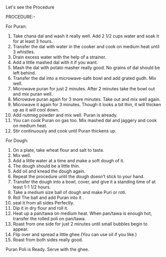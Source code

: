 Let's see the Procedure 

PROCEDURE:-



For Puran:

1) Take chana dal and wash it really well. Add 2 1/2 cups water and soak it for at least 3 hours.
2) Transfer the dal with water in the cooker and cook on medium heat until 3 whistles.
3) Drain excess water with the help of a strainer.
4) Add a little mashed dal with it if you want.
5) Mash the dal with potato masher really good. No grains of dal should be left behind.
6) Transfer the dal into a microwave-safe bowl and add grated gudh. Mix well.
7) Microwave puran for just 2 minutes. After 2 minutes take the bowl out and mix puran well.
8) Microwave puran again for 3 more minutes. Take out and mix well again.
9) Microwave it again for 3 minutes. Though it looks a bit thin, it will thicken up as it will cool down.
10) Add nutmeg powder and mix well. Puran is already.
11) You can cook Puran on gas too. Mix mashed dal and jaggery and cook on medium heat.
13) Stir continuously and cook until Puran thickens up.


For Dough:

1) On a plate, take wheat flour and salt to taste.
2) Mix well.
3) Add a little water at a time and make a soft dough of it.
4) The dough should be a little thin.
5) Add oil and knead the dough again.
6) Repeat the procedure until the dough doesn’t stick to your hand.
7) Transfer the dough into a bowl, cover, and give it a standing time of at least 1-1 1/2 hours.
8) Take a medium size ball of dough and make Puri or roti.
9) Roll The ball and add Puran into it .
10) seal it from all sides Perfectly.
11) Dip it in dry flour and roll it.
12) Heat up a pan/tawa on medium heat. When pan/tawa is enough hot, transfer the rolled poli on pan/tawa.
13) Roast from one side for just 2 minutes until small bubbles begin to appear.
14) Flip over and spread a little ghee.(You can use oil if you like.)
15) Roast from both sides really good.


Puran Poli is Ready. Serve with the ghee.